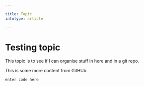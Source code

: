 ```yaml
---

title: Topic
infotype: article

---
```

# Testing topic
This topic is to see if I can organise stuff in here and in a git repo.

This is some more content from GitHUb

    enter code here

<!--stackedit_data:
eyJkaXNjdXNzaW9ucyI6eyJ5dGVIdG5tMnBINnhMUDZkIjp7In
N0YXJ0IjoxNjEsImVuZCI6MTY3LCJ0ZXh0IjoiR2l0SFViIn0s
InhWOHNLMHllZkNaTXh4YXgiOnsic3RhcnQiOjEzMCwiZW5kIj
oxMzQsInRleHQiOiJUaGlzIn19LCJjb21tZW50cyI6eyJKRVhN
bnpRd05ZOVZOTUtpIjp7ImRpc2N1c3Npb25JZCI6Inl0ZUh0bm
0ycEg2eExQNmQiLCJzdWIiOiJnaDo2NjM5MDEwIiwidGV4dCI6
InRoaXMgaXMgYSBjb21tZW50IG9uIHdoeSB0aGlzIGlzIHVwcG
VyIGNhc2UiLCJjcmVhdGVkIjoxNTQxMDg3ODQ5MzU1fSwiMmpX
WUN6TjJRZE4yeWh6ciI6eyJkaXNjdXNzaW9uSWQiOiJ4VjhzSz
B5ZWZDWk14eGF4Iiwic3ViIjoiZ2g6NjYzOTAxMCIsInRleHQi
OiJ0aGlzIGlzIGFub3RoZXIgY29tbWVudCIsImNyZWF0ZWQiOj
E1NDEwODc5MTM4MDB9fSwiaGlzdG9yeSI6Wy0xNDc1NjI5MDg1
LC0xNTc5MzM0MjUwLDEzMDgxOTY5MDNdfQ==
-->